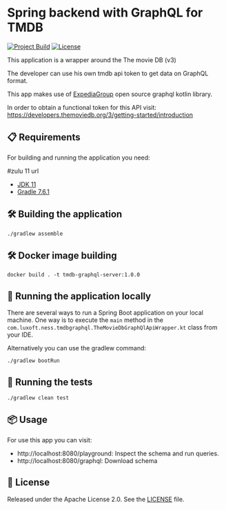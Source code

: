 # Spring backend with GraphQL for TMDB

[![Project Build](https://github.com/nestorperezdev/registry-backend/actions/workflows/build.yaml/badge.svg?branch=master)](https://github.com/nestorperezdev/registry-backend/actions/workflows/build.yaml)
[![License](http://img.shields.io/:license-apache-blue.svg)](http://www.apache.org/licenses/LICENSE-2.0.html)

This application is a wrapper around the The movie DB (v3)

The developer can use his own tmdb api token to get data on GraphQL format.

This app makes use of [ExpediaGroup](https://github.com/ExpediaGroup/graphql-kotlin) open source graphql kotlin library.

In order to obtain a functional token for this API visit: https://developers.themoviedb.org/3/getting-started/introduction

## 📋 Requirements

For building and running the application you need:

#zulu 11 url
- [JDK 11](https://www.azul.com/downloads/#zulu)
- [Gradle 7.6.1](https://gradle.org/releases/)

## 🛠️ Building the application
```shell
./gradlew assemble
```

## 🛠 Docker image building
```shell
docker build . -t tmdb-graphql-server:1.0.0
```

## 🚀 Running the application locally

There are several ways to run a Spring Boot application on your local machine. One way is to execute the `main` method in the `com.luxoft.ness.tmdbgraphql.TheMovieDbGraphQlApiWrapper.kt` class from your IDE.

Alternatively you can use the gradlew command:

```shell
./gradlew bootRun
```

## 🧪 Running the tests
```shell
./gradlew clean test
```

## 📦 Usage
For use this app you can visit:

* http://localhost:8080/playground: Inspect the schema and run queries.
* http://localhost:8080/graphql: Download schema


## 📝 License

Released under the Apache License 2.0. See the [LICENSE](https://github.com/codecentric/springboot-sample-app/blob/master/LICENSE) file.